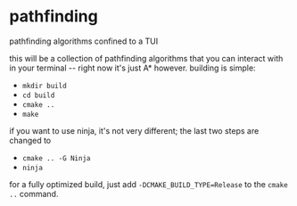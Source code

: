 # pathfinding
pathfinding algorithms confined to a TUI

this will be a collection of pathfinding algorithms that you can interact with in your terminal -- right now it's just A* however. building is simple:

- `mkdir build`
- `cd build`
- `cmake ..`
- `make`

if you want to use ninja, it's not very different; the last two steps are changed to

- `cmake .. -G Ninja`
- `ninja`

for a fully optimized build, just add `-DCMAKE_BUILD_TYPE=Release` to the `cmake ..` command.

